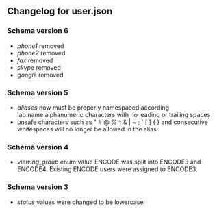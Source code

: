 ## Changelog for user.json

### Schema version 6

* *phone1* removed
* *phone2* removed
* *fax* removed
* *skype* removed
* *google* removed

### Schema version 5

* *aliases* now must be properly namespaced according lab.name:alphanumeric characters with no leading or trailing spaces
* unsafe characters such as " # @ % ^ & | ~ ; ` [ ] { } and consecutive whitespaces will no longer be allowed in the alias

### Schema version 4

* *viewing_group* enum value ENCODE was split into ENCODE3 and ENCODE4. Existing ENCODE users were assigned to ENCODE3.

### Schema version 3

* *status* values were changed to be lowercase
